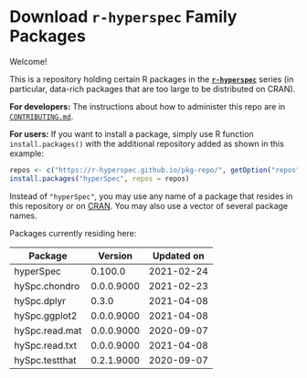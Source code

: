 # Download **`r-hyperspec`** Family Packages

Welcome!

This is a repository holding certain R packages in the [**`r-hyperspec`**](https://r-hyperspec.github.io/) series (in particular, data-rich packages that are too large to be distributed on CRAN).

**For developers:** The instructions about how to administer this repo are in [`CONTRIBUTING.md`](https://github.com/r-hyperspec/pkg-repo/blob/gh-pages/CONTRIBUTING.md).

**For users:** If you want to install a package, simply use R function `install.packages()` with the additional repository added as shown in this example:

```r
repos <- c("https://r-hyperspec.github.io/pkg-repo/", getOption("repos"))
install.packages("hyperSpec", repos = repos)
```

Instead of `"hyperSpec"`, you may use any name of a package that resides in this repository or on [CRAN](https://cran.rstudio.com/web/packages/index.html).
You may also use a vector of several package names.


<!-- list of packages: start | DO NOT REMOVE THIS LINE -->

Packages currently residing here:

Package       | Version       | Updated on    
------------- | ------------- | ------------- 
hyperSpec | 0.100.0 | 2021-02-24
hySpc.chondro | 0.0.0.9000 | 2021-02-23
hySpc.dplyr | 0.3.0 | 2021-04-08
hySpc.ggplot2 | 0.0.0.9000 | 2021-04-08
hySpc.read.mat | 0.0.0.9000 | 2020-09-07
hySpc.read.txt | 0.0.0.9000 | 2021-04-08
hySpc.testthat | 0.2.1.9000 | 2020-09-07

